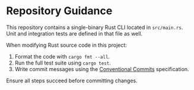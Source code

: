 # Repository Guidance

This repository contains a single-binary Rust CLI located in `src/main.rs`.
Unit and integration tests are defined in that file as well.

When modifying Rust source code in this project:

1. Format the code with `cargo fmt --all`.
2. Run the full test suite using `cargo test`.
3. Write commit messages using the [Conventional Commits](https://www.conventionalcommits.org/en/v1.0.0/) specification.

Ensure all steps succeed before committing changes.
